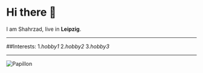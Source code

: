 # Hi there 👋

I am Shahrzad, live in **Leipzig**.

---
##Interests:
   1.*hobby1*
   2.*hobby2*
   3.*hobby3*

   ---

![Papillon](https://fastly.picsum.photos/id/663/200/300.jpg?hmac=OYPBwsRmaygvAiTN0M4ZNNWBZqgbTGuH2aXkJ4FLX_M)

